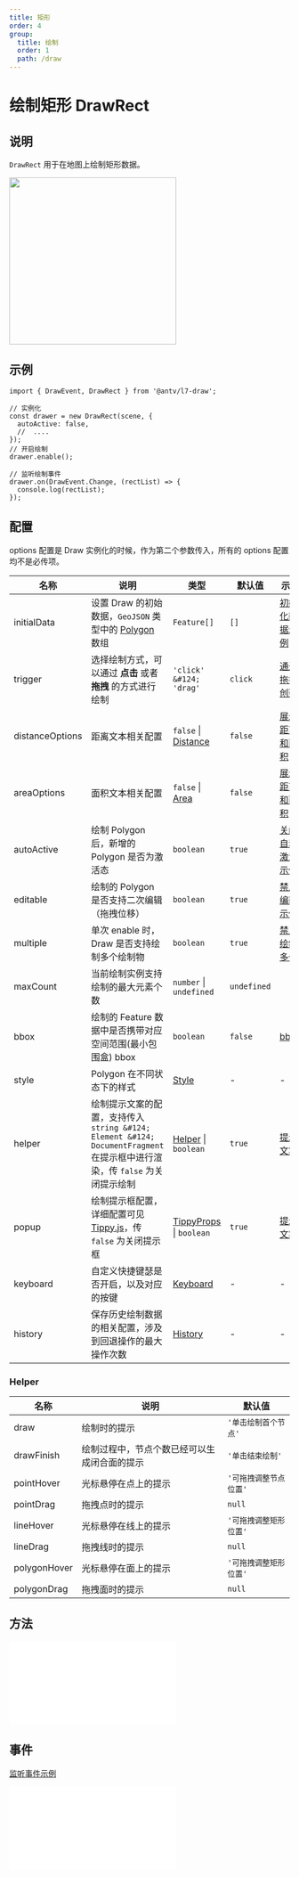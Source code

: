 ```yaml
---
title: 矩形
order: 4
group:
  title: 绘制
  order: 1
  path: /draw
---
```


# 绘制矩形 DrawRect

## 说明

`DrawRect` 用于在地图上绘制矩形数据。

<img src="https://gw.alipayobjects.com/mdn/rms_2591f5/afts/img/A*zvXVRKGy6joAAAAAAAAAAAAAARQnAQ" width="300" />

## 示例

```tsx | pure
import { DrawEvent, DrawRect } from '@antv/l7-draw';

// 实例化
const drawer = new DrawRect(scene, {
  autoActive: false,
  //  ....
});
// 开启绘制
drawer.enable();

// 监听绘制事件
drawer.on(DrawEvent.Change, (rectList) => {
  console.log(rectList);
});
```

## 配置

options 配置是 Draw 实例化的时候，作为第二个参数传入，所有的 options 配置均不是必传项。

| 名称            | 说明                                                                                                                       | 类型                                                                           | 默认值      | 示例                                                    |
| --------------- | -------------------------------------------------------------------------------------------------------------------------- | ------------------------------------------------------------------------------ | ----------- | ------------------------------------------------------- |
| initialData     | 设置 Draw 的初始数据，`GeoJSON` 类型中的 [Polygon](https://datatracker.ietf.org/doc/html/rfc7946#section-3.1.6) 数组       | `Feature[]`                                                                    | `[]`        | [初始化数据示例](/example/rect/initial-data)            |
| trigger         | 选择绘制方式，可以通过 **点击** 或者 **拖拽** 的方式进行绘制                                                               | `'click' &#124; 'drag'`                                                        | `click`     | [通过拖拽创建](/example/circle/create-by-drag)          |
| distanceOptions | 距离文本相关配置                                                                                                           | `false` &#124; [Distance](/docs/super/distance#配置)                           | `false`     | [展示距离和面积](/example/rect/area)                    |
| areaOptions     | 面积文本相关配置                                                                                                           | `false` &#124; [Area](/docs/super/area#配置)                                   | `false`     | [展示距离和面积](/example/rect/area)                    |
| autoActive      | 绘制 Polygon 后，新增的 Polygon 是否为激活态                                                                               | `boolean`                                                                      | `true`      | [关闭自动激活示例](/example/rect/auto-active)           |
| editable        | 绘制的 Polygon 是否支持二次编辑（拖拽位移）                                                                                | `boolean`                                                                      | `true`      | [禁用编辑示例](/example/rect/editable)                  |
| multiple        | 单次 enable 时，Draw 是否支持绘制多个绘制物                                                                                | `boolean`                                                                      | `true`      | [禁止绘制多个](/example/rect/multiple#始终最多绘制一个) |
| maxCount        | 当前绘制实例支持绘制的最大元素个数                                                                                         | `number` &#124; `undefined`                                                    | `undefined` |
| bbox            | 绘制的 Feature 数据中是否携带对应空间范围(最小包围盒) bbox                                                                 | `boolean`                                                                      | `false`     | [bbox](/example/common/bbox)                            |
| style           | Polygon 在不同状态下的样式                                                                                                 | [Style](/docs/super/style#配置)                                                | -           | -                                                       |
| helper          | 绘制提示文案的配置，支持传入 `string &#124; Element &#124; DocumentFragment` 在提示框中进行渲染，传 `false` 为关闭提示绘制 | [Helper](#helper) &#124; `boolean`                                             | `true`      | [提示文案](/example/common/helper)                      |
| popup           | 绘制提示框配置，详细配置可见 [Tippy.js](https://atomiks.github.io/tippyjs/v6/all-props/)，传 `false` 为关闭提示框          | [TippyProps](https://atomiks.github.io/tippyjs/v6/all-props/) &#124; `boolean` | `true`      | [提示文案](/example/common/helper)                      |
| keyboard        | 自定义快捷键瑟是否开启，以及对应的按键                                                                                     | [Keyboard](/docs/super/keyboard#配置)                                          | -           | -                                                       |
| history         | 保存历史绘制数据的相关配置，涉及到回退操作的最大操作次数                                                                   | [History](/docs/super/history#配置)                                            | -           | -                                                       |

### Helper

| 名称         | 说明                                         | 默认值                 |
| ------------ | -------------------------------------------- | ---------------------- |
| draw         | 绘制时的提示                                 | `'单击绘制首个节点'`   |
| drawFinish   | 绘制过程中，节点个数已经可以生成闭合面的提示 | `'单击结束绘制'`       |
| pointHover   | 光标悬停在点上的提示                         | `'可拖拽调整节点位置'` |
| pointDrag    | 拖拽点时的提示                               | `null`                 |
| lineHover    | 光标悬停在线上的提示                         | `'可拖拽调整矩形位置'` |
| lineDrag     | 拖拽线时的提示                               | `null`                 |
| polygonHover | 光标悬停在面上的提示                         | `'可拖拽调整矩形位置'` |
| polygonDrag  | 拖拽面时的提示                               | `null`                 |

## 方法

<embed src="../method.md"></embed>

## 事件

[监听事件示例](/example/rect/event)

<embed src="../event.md"></embed>
